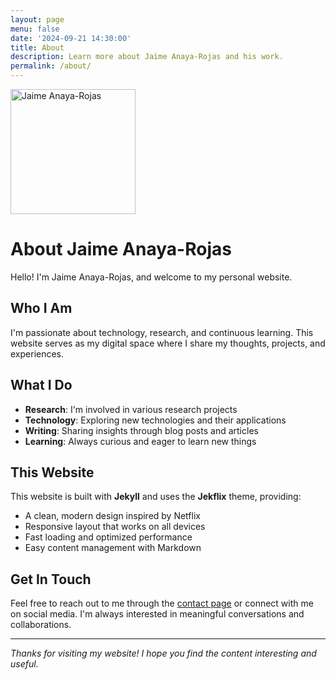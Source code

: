 ```yaml
---
layout: page
menu: false
date: '2024-09-21 14:30:00'
title: About
description: Learn more about Jaime Anaya-Rojas and his work.
permalink: /about/
---
```


<img class="img-rounded" src="/assets/img/uploads/profile.png" alt="Jaime Anaya-Rojas" width="200">

# About Jaime Anaya-Rojas

Hello! I'm Jaime Anaya-Rojas, and welcome to my personal website.

## Who I Am

I'm passionate about technology, research, and continuous learning. This website serves as my digital space where I share my thoughts, projects, and experiences.

## What I Do

- **Research**: I'm involved in various research projects
- **Technology**: Exploring new technologies and their applications
- **Writing**: Sharing insights through blog posts and articles
- **Learning**: Always curious and eager to learn new things

## This Website

This website is built with **Jekyll** and uses the **Jekflix** theme, providing:

- A clean, modern design inspired by Netflix
- Responsive layout that works on all devices
- Fast loading and optimized performance
- Easy content management with Markdown

## Get In Touch

Feel free to reach out to me through the [contact page](/contact/) or connect with me on social media. I'm always interested in meaningful conversations and collaborations.

---

*Thanks for visiting my website! I hope you find the content interesting and useful.*

